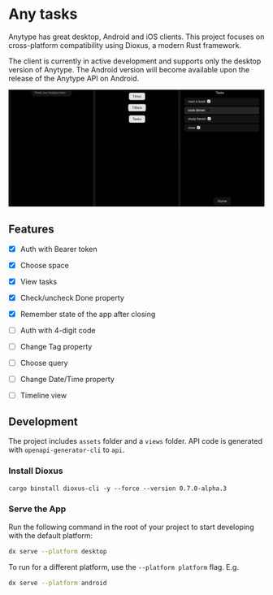 # Any tasks

Anytype has great desktop, Android and iOS clients. This project focuses on cross-platform compatibility using Dioxus, a modern Rust framework.

The client is currently in active development and supports only the desktop version of Anytype. The Android version will become available upon the release of the Anytype API on Android.

<div align="center">
  <img src="./notes/ui.jpg" width="1000">
</div>

## Features

- [x] Auth with Bearer token
- [x] Choose space
- [x] View tasks
- [x] Check/uncheck Done property
- [x] Remember state of the app after closing
- [ ] Auth with 4-digit code
- [ ] Change Tag property
- [ ] Choose query
- [ ] Change Date/Time property
- [ ] Timeline view


## Development

The project includes `assets` folder and a `views` folder. API code is generated with `openapi-generator-cli` to `api`.

### Install Dioxus
```
cargo binstall dioxus-cli -y --force --version 0.7.0-alpha.3
```

### Serve the App

Run the following command in the root of your project to start developing with the default platform:

```bash
dx serve --platform desktop
```

To run for a different platform, use the `--platform platform` flag. E.g.
```bash
dx serve --platform android
```

